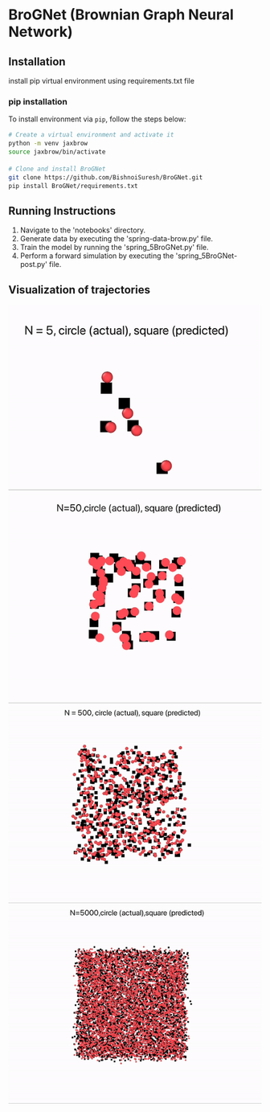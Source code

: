 # BroGNet (Brownian Graph Neural Network)

## Installation
install pip virtual environment using requirements.txt file
### pip installation
To install environment via `pip`, follow the steps below:
```sh
# Create a virtual environment and activate it
python -m venv jaxbrow
source jaxbrow/bin/activate

# Clone and install BroGNet
git clone https://github.com/BishnoiSuresh/BroGNet.git
pip install BroGNet/requirements.txt
```

## Running Instructions
1. Navigate to the 'notebooks' directory.
2. Generate data by executing the 'spring-data-brow.py' file.
3. Train the model by running the 'spring_5BroGNet.py' file.
4. Perform a forward simulation by executing the 'spring_5BroGNet-post.py' file.

## Visualization of trajectories
![/videos/N_5.gif](/videos/N_5.gif)
![/videos/N_50.gif](/videos/N_50.gif)
![/videos/N_500.gif](/videos/N_500.gif)
![/videos/N_5000.gif](/videos/N_5000.gif)
